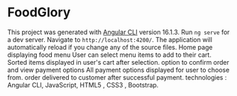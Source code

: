 # FoodGlory
This project was generated with [Angular CLI](https://github.com/angular/angular-cli) version 16.1.3.
Run `ng serve` for a dev server. Navigate to `http://localhost:4200/`. The application will automatically reload if you change any of the source files.
Home page displaying food menu 
User can select menu items to add to their cart. 
Sorted items displayed in user's cart after selection.
option to confirm order and view payment options
All payment options displayed for user to choose from. 
order delivered to customer after successful payment.
technologies : Angular CLI, JavaScript, HTML5 , CSS3 , Bootstrap.
